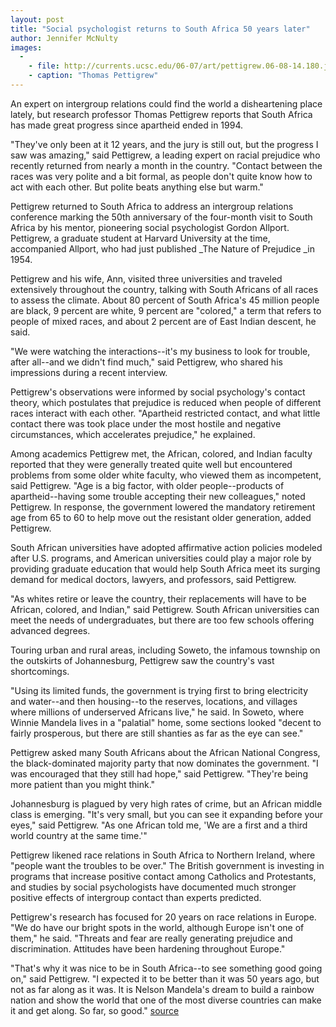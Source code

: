 ```yaml
---
layout: post
title: "Social psychologist returns to South Africa 50 years later"
author: Jennifer McNulty
images:
  -
    - file: http://currents.ucsc.edu/06-07/art/pettigrew.06-08-14.180.jpg
    - caption: "Thomas Pettigrew"
---
```


An expert on intergroup relations could find the world a disheartening place lately, but research professor Thomas Pettigrew reports that South Africa has made great progress since apartheid ended in 1994.

"They've only been at it 12 years, and the jury is still out, but the progress I saw was amazing," said Pettigrew, a leading expert on racial prejudice who recently returned from nearly a month in the country. "Contact between the races was very polite and a bit formal, as people don't quite know how to act with each other. But polite beats anything else but warm."

Pettigrew returned to South Africa to address an intergroup relations conference marking the 50th anniversary of the four-month visit to South Africa by his mentor, pioneering social psychologist Gordon Allport. Pettigrew, a graduate student at Harvard University at the time, accompanied Allport, who had just published _The Nature of Prejudice _in 1954.

Pettigrew and his wife, Ann, visited three universities and traveled extensively throughout the country, talking with South Africans of all races to assess the climate. About 80 percent of South Africa's 45 million people are black, 9 percent are white, 9 percent are "colored," a term that refers to people of mixed races, and about 2 percent are of East Indian descent, he said.

"We were watching the interactions--it's my business to look for trouble, after all--and we didn't find much," said Pettigrew, who shared his impressions during a recent interview.

Pettigrew's observations were informed by social psychology's contact theory, which postulates that prejudice is reduced when people of different races interact with each other. "Apartheid restricted contact, and what little contact there was took place under the most hostile and negative circumstances, which accelerates prejudice," he explained.

Among academics Pettigrew met, the African, colored, and Indian faculty reported that they were generally treated quite well but encountered problems from some older white faculty, who viewed them as incompetent, said Pettigrew. "Age is a big factor, with older people--products of apartheid--having some trouble accepting their new colleagues," noted Pettigrew. In response, the government lowered the mandatory retirement age from 65 to 60 to help move out the resistant older generation, added Pettigrew.

South African universities have adopted affirmative action policies modeled after U.S. programs, and American universities could play a major role by providing graduate education that would help South Africa meet its surging demand for medical doctors, lawyers, and professors, said Pettigrew.

"As whites retire or leave the country, their replacements will have to be African, colored, and Indian," said Pettigrew. South African universities can meet the needs of undergraduates, but there are too few schools offering advanced degrees.

Touring urban and rural areas, including Soweto, the infamous township on the outskirts of Johannesburg, Pettigrew saw the country's vast shortcomings.

"Using its limited funds, the government is trying first to bring electricity and water--and then housing--to the reserves, locations, and villages where millions of underserved Africans live," he said. In Soweto, where Winnie Mandela lives in a "palatial" home, some sections looked "decent to fairly prosperous, but there are still shanties as far as the eye can see."

Pettigrew asked many South Africans about the African National Congress, the black-dominated majority party that now dominates the government. "I was encouraged that they still had hope," said Pettigrew. "They're being more patient than you might think."

Johannesburg is plagued by very high rates of crime, but an African middle class is emerging. "It's very small, but you can see it expanding before your eyes," said Pettigrew. "As one African told me, 'We are a first and a third world country at the same time.'"

Pettigrew likened race relations in South Africa to Northern Ireland, where "people want the troubles to be over." The British government is investing in programs that increase positive contact among Catholics and Protestants, and studies by social psychologists have documented much stronger positive effects of intergroup contact than experts predicted.

Pettigrew's research has focused for 20 years on race relations in Europe. "We do have our bright spots in the world, although Europe isn't one of them," he said. "Threats and fear are really generating prejudice and discrimination. Attitudes have been hardening throughout Europe."

"That's why it was nice to be in South Africa--to see something good going on," said Pettigrew. "I expected it to be better than it was 50 years ago, but not as far along as it was. It is Nelson Mandela's dream to build a rainbow nation and show the world that one of the most diverse countries can make it and get along. So far, so good."
[source](http://www1.ucsc.edu/currents/06-07/08-14/pettigrew.asp "Permalink to pettigrew")
